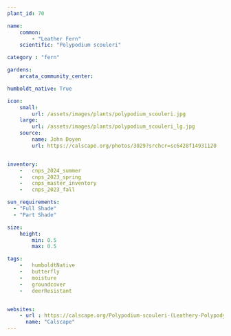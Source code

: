 ```yaml
---
plant_id: 70

name: 
    common: 
        - "Leather Fern"   
    scientific: "Polypodium scouleri"  

category : "fern"

gardens: 
    arcata_community_center: 

humboldt_native: True

icon: 
    small: 
        url: /assets/images/plants/polypodium_scouleri.jpg
    large: 
        url: /assets/images/plants/polypodium_scouleri_lg.jpg
    source: 
        name: John Doyen 
        url: https://calscape.org/photos/3029?srchcr=sc6428f14931120


inventory: 
    -   cnps_2024_summer
    -   cnps_2023_spring
    -   cnps_master_inventory
    -   cnps_2023_fall

sun_requirements:
  - "Full Shade"
  - "Part Shade"

size:
    height: 
        min: 0.5
        max: 0.5

tags:  
    -   humboldtNative
    -   butterfly
    -   moisture
    -   groundcover
    -   deerResistant


websites:
    - url : https://calscape.org/Polypodium-scouleri-(Leathery-Polypody) 
      name: "Calscape"
---
```


